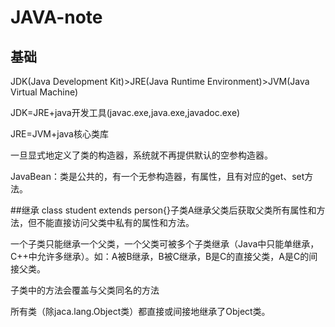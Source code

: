 # JAVA-note
## 基础
JDK(Java Development Kit)>JRE(Java Runtime Environment)>JVM(Java Virtual Machine)

JDK=JRE+java开发工具(javac.exe,java.exe,javadoc.exe)

JRE=JVM+java核心类库

一旦显式地定义了类的构造器，系统就不再提供默认的空参构造器。

JavaBean：类是公共的，有一个无参构造器，有属性，且有对应的get、set方法。

##继承
class student extends person{}子类A继承父类后获取父类所有属性和方法，但不能直接访问父类中私有的属性和方法。

一个子类只能继承一个父类，一个父类可被多个子类继承（Java中只能单继承，C++中允许多继承）。如：A被B继承，B被C继承，B是C的直接父类，A是C的间接父类。

子类中的方法会覆盖与父类同名的方法

所有类（除jaca.lang.Object类）都直接或间接地继承了Object类。
